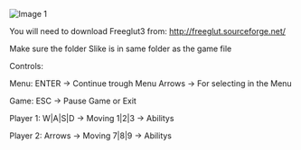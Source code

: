 ![Image 1](https://github.com/MladenMarkovic90/Crashing-Trashing-Bots/blob/master/Screenshot/SS1.png)

You will need to download Freeglut3 from: http://freeglut.sourceforge.net/

Make sure the folder Slike is in same folder as the game file

Controls:

Menu:
ENTER -> Continue trough Menu
Arrows -> For selecting in the Menu

Game:
ESC -> Pause Game or Exit

Player 1:
W|A|S|D -> Moving
1|2|3 -> Abilitys

Player 2:
Arrows -> Moving
7|8|9 -> Abilitys
